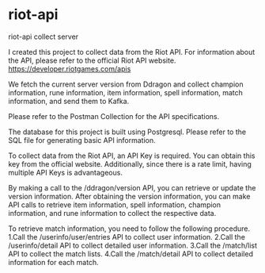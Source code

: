 # riot-api
riot-api collect server

I created this project to collect data from the Riot API.
For information about the API, please refer to the official Riot API website.
https://developer.riotgames.com/apis

We fetch the current server version from Ddragon and collect champion information, rune information, item information, spell information, match information, and send them to Kafka.

Please refer to the Postman Collection for the API specifications.

The database for this project is built using Postgresql. 
Please refer to the SQL file for generating basic API information.

To collect data from the Riot API, an API Key is required. 
You can obtain this key from the official website. 
Additionally, since there is a rate limit, having multiple API Keys is advantageous.

By making a call to the /ddragon/version API, you can retrieve or update the version information.
After obtaining the version information, 
you can make API calls to retrieve item information, spell information, champion information, and rune information to collect the respective data.

To retrieve match information, you need to follow the following procedure.
1.Call the /userinfo/user/entries API to collect user information.
2.Call the /userinfo/detail API to collect detailed user information.
3.Call the /match/list API to collect the match lists.
4.Call the /match/detail API to collect detailed information for each match.

